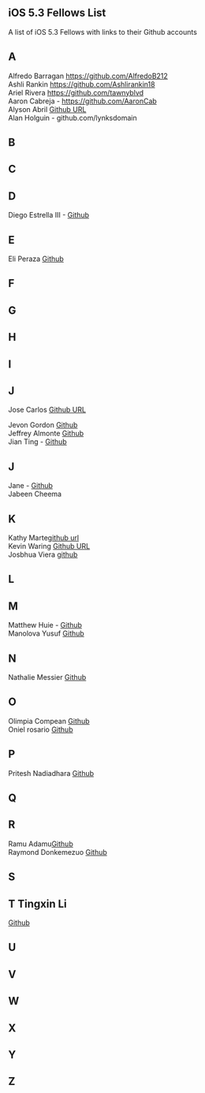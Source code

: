 ## iOS 5.3 Fellows List

A list of iOS 5.3 Fellows with links to their Github accounts

## A 

Alfredo Barragan https://github.com/AlfredoB212  
Ashli Rankin https://github.com/Ashlirankin18  
Ariel Rivera https://github.com/tawnyblvd  
Aaron Cabreja - https://github.com/AaronCab  
Alyson Abril [Github URL](https://github.com/alysonabril)  
Alan Holguin - github.com/lynksdomain  

## B 

## C

## D

Diego Estrella III - [Github](github.com/destrella3)  

## E 

Eli Peraza [Github](https://github.com/EliPeraza)  

## F

## G

## H 

## I 

## J
Jose Carlos [Github URL](https://github.com/josealarconchacon)

Jevon Gordon [Github](https://github.com/iosdevtrainee/)  
Jeffrey Almonte [Github](https://github.com/jalmonte83)   
Jian Ting - [Github](https://github.com/JianTing-Li)   

## J 

Jane - [Github](https://github.com/janezhu1618)    
Jabeen Cheema  

## K 

Kathy Marte[github url](https://github.com/Marte14)  
Kevin Waring [Github URL](https://github.com/kwaring3)  
Josbhua Viera [github](https://github.com/JoshuaViera)  

## L

## M

Matthew Huie -  [Github](https://github.com/MattHuie)  
Manolova Yusuf  [Github](https://github.com/manolovayusuf)  

## N

Nathalie Messier [Github](github.com/natmess)    

## O  
Olimpia Compean [Github](https://github.com/Olimpia1988)   
Oniel rosario [Github](https://github.com/onielrosario)  

## P 

Pritesh Nadiadhara [Github](https://github.com/PNadiadhara)

## Q
 
## R

Ramu Adamu[Github](https://github.com/ramuadamu/)  
Raymond Donkemezuo [Github](https://github.com/Donkemezuo/)  
 
## S 

## T Tingxin Li 

[Github](https://github.com/vaslee)  

## U

## V

## W

## X

## Y

## Z

